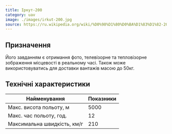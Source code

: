 ```yaml
---
title: Іркут-200
category: uav
image: ./images/irkut-200.jpg
source: https://ru.wikipedia.org/wiki/%D0%98%D1%80%D0%BA%D1%83%D1%82-200
---
```


## Призначення
Його завданням є отримання фото, телевізорне та тепловізорне зображення місцевості в реальному часі. Також може використовуватись для доставки вантажів масою до 50кг.

## Технічні характеристики

| Найменування                | Показники |
| --------------------------- | --------- |
| Макс. висота польоту, м     | 5000      |
| Макс. час польоту, год.     | 12        |
| Максимальна швидкість, км/г | 210       |
